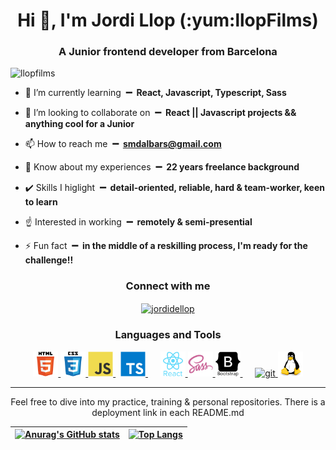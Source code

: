 <h1 align="center">Hi 👋, I'm Jordi Llop (:yum:llopFilms)</h1>
<h3 align="center">A Junior frontend developer from Barcelona</h3>

<p align="left"> <img src="https://komarev.com/ghpvc/?username=llopfilms&label=Profile%20views&color=0e75b6&style=flat" alt="llopfilms" /> </p>

- 🌱 I’m currently learning **&nbsp;:heavy_minus_sign:&nbsp; React, Javascript, Typescript, Sass**

- 👯 I’m looking to collaborate on **&nbsp;:heavy_minus_sign:&nbsp; React || Javascript projects && anything cool for a Junior**

- 📫 How to reach me **&nbsp;:heavy_minus_sign:&nbsp; smdalbars@gmail.com**

- 📄 Know about my experiences **&nbsp;:heavy_minus_sign:&nbsp; 22 years freelance background**

- :heavy_check_mark: Skills I higlight **&nbsp;:heavy_minus_sign:&nbsp; detail-oriented, reliable, hard & team-worker, keen to learn**

- :point_up: Interested in working **&nbsp;:heavy_minus_sign:&nbsp; remotely & semi-presential**

- ⚡ Fun fact **&nbsp;:heavy_minus_sign:&nbsp; in the middle of a reskilling process, I'm ready for the challenge!!**

<h3 align="center">Connect with me</h3>
<p align="center">
<a href="https://linkedin.com/in/jordidellop" target="blank"><img align="center" src="https://raw.githubusercontent.com/rahuldkjain/github-profile-readme-generator/master/src/images/icons/Social/linked-in-alt.svg" alt="jordidellop" height="30" width="40" /></a>
</p>


<h3 align="center">Languages and Tools</h3>

<p align="center">
<a href="https://www.w3.org/html/" target="_blank" rel="noreferrer"> <img src="https://raw.githubusercontent.com/devicons/devicon/master/icons/html5/html5-original-wordmark.svg" alt="html5" width="40" height="40"/> </a>
<a href="https://www.w3schools.com/css/" target="_blank" rel="noreferrer"> <img src="https://raw.githubusercontent.com/devicons/devicon/master/icons/css3/css3-original-wordmark.svg" alt="css3" width="40" height="40" /> </a>
<a href="https://developer.mozilla.org/en-US/docs/Web/JavaScript" target="_blank" rel="noreferrer"> <img src="https://raw.githubusercontent.com/devicons/devicon/master/icons/javascript/javascript-original.svg" alt="javascript" width="40" height="40" /> </a>&nbsp;
<a href="https://www.typescriptlang.org/" target="_blank" rel="noreferrer"> <img src="https://raw.githubusercontent.com/devicons/devicon/master/icons/typescript/typescript-original.svg" alt="typescript" width="40" height="40"/> </a>
&nbsp;&nbsp;&nbsp;&nbsp;
<a href="https://reactjs.org/" target="_blank" rel="noreferrer"> <img src="https://raw.githubusercontent.com/devicons/devicon/master/icons/react/react-original-wordmark.svg" alt="react" width="40" height="40"/> </a>
<a href="https://sass-lang.com" target="_blank" rel="noreferrer"> <img src="https://raw.githubusercontent.com/devicons/devicon/master/icons/sass/sass-original.svg" alt="sass" width="40" height="40"/> </a>
<a href="https://getbootstrap.com" target="_blank" rel="noreferrer"> <img src="https://raw.githubusercontent.com/devicons/devicon/master/icons/bootstrap/bootstrap-plain-wordmark.svg" alt="bootstrap" width="40" height="40"/> </a>
&nbsp;&nbsp;&nbsp;&nbsp;
<a href="https://git-scm.com/" target="_blank" rel="noreferrer"> <img src="https://www.vectorlogo.zone/logos/git-scm/git-scm-icon.svg" alt="git" width="40" height="40"/> </a>
<a href="https://www.linux.org/" target="_blank" rel="noreferrer"> <img src="https://raw.githubusercontent.com/devicons/devicon/master/icons/linux/linux-original.svg" alt="linux" width="40" height="40"/> </a> 
</p>

<hr>
<p align="center">Feel free to dive into my practice, training & personal repositories. There is a deployment link in each README.md</p>

<div align="center">

| [![Anurag's GitHub stats](https://github-readme-stats.vercel.app/api?username=llopFilms&show_icons=true&theme=github_dark)](https://github.com/llopFilms/github-readme-stats) | [![Top Langs](https://github-readme-stats.vercel.app/api/top-langs/?username=llopFilms&&show_icons=true&theme=github_dark&layout=compact)](https://github.com/llopFilms/github-readme-stats) |
| ------------- | ------------- |
  
</div>

